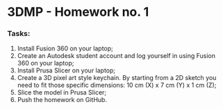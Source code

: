 # 3DMP -  Homework no. 1

### Tasks:
1. Install Fusion 360 on your laptop;
2. Create an Autodesk student account and log yourself in using Fusion 360 on your laptop;
3. Install Prusa Slicer on your laptop;
4. Create a 3D pixel art style keychain. By starting from a 2D sketch you need to fit those specific dimensions: 10 cm (X) x 7 cm (Y) x 1 cm (Z);
5. Slice the model in Prusa Slicer;
6. Push the homework on GitHub.
